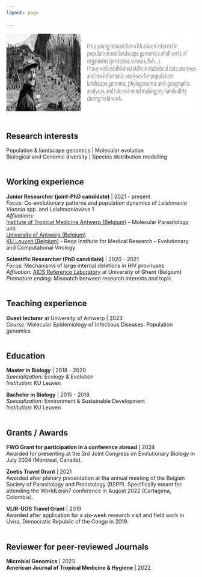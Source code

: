 ```yaml
---
layout: page

---
```


<img height="227.68" width="939.43" src="/Images/AboutMe-01.png"> <br />


## Research interests
Population & landscape genomics | Molecular evolution <br /> 
Biological and Genomic diversity | Species distribution modelling <br />
<br />
## Working experience
**Junior Researcher (joint-PhD candidate)**  | 2021 - present <br />
  *Focus:*  Co-evolutionary patterns and population dynamics of *Leishmania Viannia* spp. and *Leishmaniavirus* 1 <br />
  *Affiliations:* <br />
    [Institute of Tropical Medicine Antwerp (Belgium)](https://www.itg.be/en) – Molecular Parasitology unit <br />
    [University of Antwerp (Belgium)](https://www.uantwerpen.be/en/) <br />
    [KU Leuven (Belgium)](https://rega.kuleuven.be/cev/ecv) - Rega Institute for Medical Research – Evolutionary and Computational Virology <br />

**Scientific Researcher (PhD candidate)** | 2020 - 2021 <br />
  *Focus:*  Mechanisms of large internal deletions in HIV proviruses  <br />
  *Affiliation:* [AIDS Reference Laboratory](https://www.arl.ugent.be/) at University of Ghent (Belgium) <br />
  *Premature ending:* Mismatch between research interests and topic <br />
<br />

## Teaching experience 
**Guest lecturer** at University of Antwerp | 2023 <br />
  *Course:* Molecular Epidemiology of Infectious Diseases: Population genomics <br />
<br />

## Education
**Master in Biology** | 2018 - 2020 <br />
  *Specialization:* Ecology & Evolution <br />
  *Institution:* KU Leuven <br />

**Bachelor in Biology** | 2015 - 2018 <br />
  *Specialization:* Environment & Sustainable Development <br />
  *Institution:* KU Leuven <br />
<br />

## Grants / Awards
**FWO Grant for participation in a conference abroad** | 2024 <br />
Awarded for presenting at the 3rd Joint Congress on Evolutionary Biology in July 2024 (Montreal, Canada). <br />

**Zoetis Travel Grant** | 2021 <br />
Awarded after plenary presentation at the annual meeting of the Belgian Society of Parasitology and Protistology (BSPP). Specifically meant for attending the WorldLeish7 conference in August 2022 (Cartagena, Colombia). <br />

**VLIR-UOS Travel Grant** | 2019 <br />
Awarded after application for a six-week research visit and field work in Uvira, Democratic Republic of the Congo in 2019. <br />
<br />
## Reviewer for peer-reviewed Journals
**Microbial Genomics** | 2023 <br />
**American Journal of Tropical Medicine & Hygiene** | 2022 <br />
<br />
